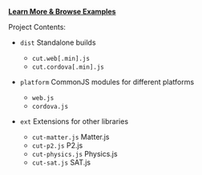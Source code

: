 **[Learn More & Browse Examples](http://cutjs.org/)**

Project Contents:

- `dist` Standalone builds
  - `cut.web[.min].js`
  - `cut.cordova[.min].js`

- `platform` CommonJS modules for different platforms
  - `web.js`
  - `cordova.js`

- `ext` Extensions for other libraries
  - `cut-matter.js` Matter.js
  - `cut-p2.js` P2.js
  - `cut-physics.js` Physics.js
  - `cut-sat.js` SAT.js
